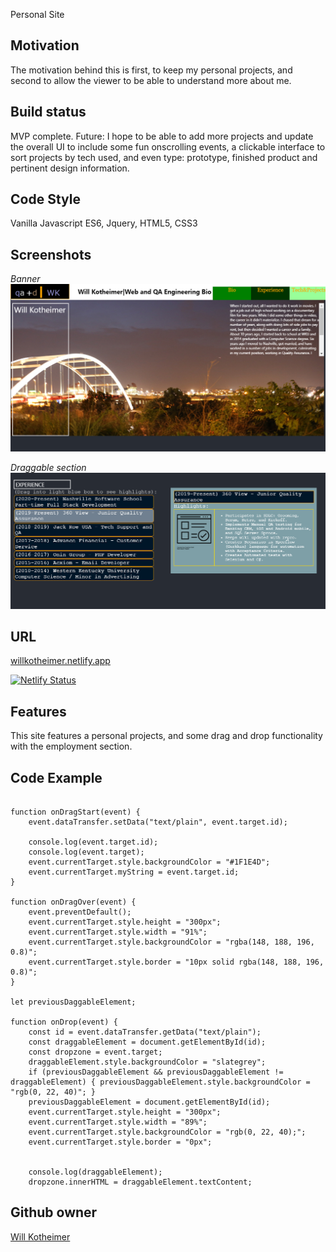 
Personal Site

## Motivation
The motivation behind this is first, to keep my personal projects, and second to allow the
viewer to be able to understand more about me. 

## Build status
MVP complete. Future: I hope to be able to add more projects and update the overall UI to
include some fun onscrolling events, a clickable interface to sort projects by tech used,
and even type: prototype, finished product and pertinent design information.

## Code Style
Vanilla Javascript ES6, Jquery, HTML5, CSS3

## Screenshots

*Banner*
![](https://github.com/willkotheimer/personal-bio-site/blob/master/Personal_top.PNG)

*Draggable section*
![](https://github.com/willkotheimer/personal-bio-site/blob/master/Personal_Middle.PNG)

## URL

[willkotheimer.netlify.app](willkotheimer.netlify.app)

[![Netlify Status](https://api.netlify.com/api/v1/badges/a249229b-ba1b-426b-b26b-f0cf19537e6c/deploy-status)](https://app.netlify.com/sites/willkotheimer/deploys)

## Features
This site features a personal projects, and some drag and drop functionality with the employment section.

## Code Example
```

function onDragStart(event) {
    event.dataTransfer.setData("text/plain", event.target.id);

    console.log(event.target.id);
    console.log(event.target);
    event.currentTarget.style.backgroundColor = "#1F1E4D";
    event.currentTarget.myString = event.target.id;
}

function onDragOver(event) {
    event.preventDefault();
    event.currentTarget.style.height = "300px";
    event.currentTarget.style.width = "91%";
    event.currentTarget.style.backgroundColor = "rgba(148, 188, 196, 0.8)";
    event.currentTarget.style.border = "10px solid rgba(148, 188, 196, 0.8)";
}

let previousDaggableElement;

function onDrop(event) {
    const id = event.dataTransfer.getData("text/plain");
    const draggableElement = document.getElementById(id);
    const dropzone = event.target;
    draggableElement.style.backgroundColor = "slategrey";
    if (previousDaggableElement && previousDaggableElement != draggableElement) { previousDaggableElement.style.backgroundColor = "rgb(0, 22, 40)"; }
    previousDaggableElement = document.getElementById(id);
    event.currentTarget.style.height = "300px";
    event.currentTarget.style.width = "89%";
    event.currentTarget.style.backgroundColor = "rgb(0, 22, 40);";
    event.currentTarget.style.border = "0px";


    console.log(draggableElement);
    dropzone.innerHTML = draggableElement.textContent;

```
## Github owner

[Will Kotheimer](https://github.com/willkotheimer)

